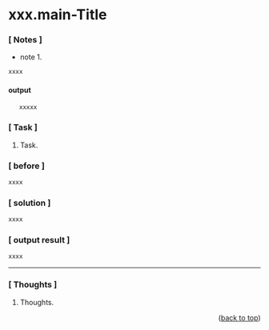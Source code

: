 <a name="topage"></a>

# xxx.main-Title

### [ Notes ]
  * note 1.

```sh
xxxx
```
#### output
```sh
   xxxxx
```

### [ Task ]
  1. Task.

### [ before ]

```sh
xxxx
```
 
### [ solution ]

```sh
xxxx
```

### [ output result ]

```sh
xxxx
```

-----

### [ Thoughts ]

  1. Thoughts.


<p align="right">(<a href="#topage">back to top</a>)</p>
<br/>
<br/>
